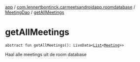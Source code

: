 [app](../../index.md) / [com.lennertbontinck.carmeetsandroidapp.roomdatabase](../index.md) / [MeetingDao](index.md) / [getAllMeetings](./get-all-meetings.md)

# getAllMeetings

`abstract fun getAllMeetings(): LiveData<`[`List`](https://kotlinlang.org/api/latest/jvm/stdlib/kotlin.collections/-list/index.html)`<`[`Meeting`](../../com.lennertbontinck.carmeetsandroidapp.models/-meeting/index.md)`>>`

Haal alle meetings uit de room database

